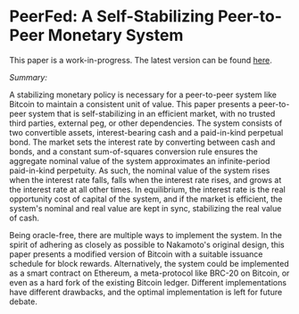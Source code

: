# PeerFed: A Self-Stabilizing Peer-to-Peer Monetary System

This paper is a work-in-progress. The latest version can be found [here](peerfed.pdf).

_Summary:_

A stabilizing monetary policy is necessary for a peer-to-peer system like Bitcoin to maintain a consistent unit of value. This paper presents a peer-to-peer system that is self-stabilizing in an efficient market, with no trusted third parties, external peg, or other dependencies. The system consists of two convertible assets, interest-bearing cash and a paid-in-kind perpetual bond. The market sets the interest rate by converting between cash and bonds, and a constant sum-of-squares conversion rule ensures the aggregate nominal value of the system approximates an infinite-period paid-in-kind perpetuity. As such, the nominal value of the system rises when the interest rate falls, falls when the interest rate rises, and grows at the interest rate at all other times. In equilibrium, the interest rate is the real opportunity cost of capital of the system, and if the market is efficient, the system's nominal and real value are kept in sync, stabilizing the real value of cash.

Being oracle-free, there are multiple ways to implement the system. In the spirit of adhering as closely as possible to Nakamoto's original design, this paper presents a modified version of Bitcoin with a suitable issuance schedule for block rewards. Alternatively, the system could be implemented as a smart contract on Ethereum, a meta-protocol like BRC-20 on Bitcoin, or even as a hard fork of the existing Bitcoin ledger. Different implementations have different drawbacks, and the optimal implementation is left for future debate.
